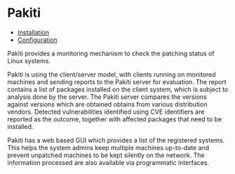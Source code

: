 # Pakiti

* [Installation](docs/installation.md)
* [Configuration](docs/configuration.md)

Pakiti provides a monitoring mechanism to check the patching status of Linux systems.

Pakiti is using the client/server model, with clients running on monitored machines and sending reports to the Pakiti server for evaluation. The report contains a list of packages installed on the client system, which is subject to analysis done by the server. The Pakiti server compares the versions against versions which are obtained obtains from various distribution vendors. Detected vulnerabilities identified using CVE identifiers are reported as the outcome, together with affected packages that need to be installed.

Pakiti has a web based GUI which provides a list of the registered systems. This helps the system admins keep multiple machines up-to-date and prevent unpatched machines to be kept silently on the network. The information processed are also available via programmatic interfaces.
